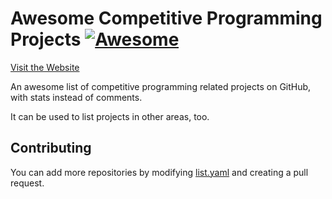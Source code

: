 # Awesome Competitive Programming Projects [![Awesome](https://awesome.re/badge.svg)](https://awesome.re)

[Visit the Website](https://awesome-cp-projects.github.io)

An awesome list of competitive programming related projects on GitHub, with stats instead of comments.

It can be used to list projects in other areas, too.

## Contributing

You can add more repositories by modifying [list.yaml](list.yaml) and creating a pull request.
